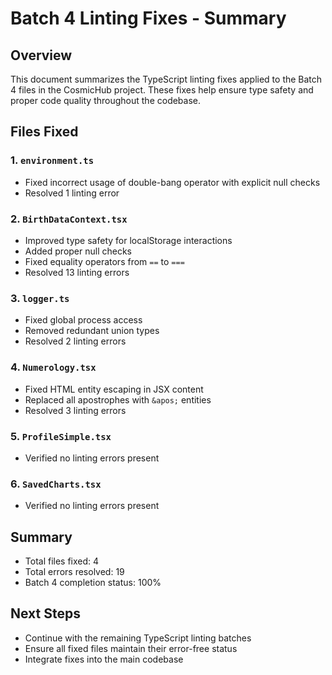 # Batch 4 Linting Fixes - Summary

## Overview

This document summarizes the TypeScript linting fixes applied to the Batch 4 files in the CosmicHub
project. These fixes help ensure type safety and proper code quality throughout the codebase.

## Files Fixed

### 1. `environment.ts`

- Fixed incorrect usage of double-bang operator with explicit null checks
- Resolved 1 linting error

### 2. `BirthDataContext.tsx`

- Improved type safety for localStorage interactions
- Added proper null checks
- Fixed equality operators from `==` to `===`
- Resolved 13 linting errors

### 3. `logger.ts`

- Fixed global process access
- Removed redundant union types
- Resolved 2 linting errors

### 4. `Numerology.tsx`

- Fixed HTML entity escaping in JSX content
- Replaced all apostrophes with `&apos;` entities
- Resolved 3 linting errors

### 5. `ProfileSimple.tsx`

- Verified no linting errors present

### 6. `SavedCharts.tsx`

- Verified no linting errors present

## Summary

- Total files fixed: 4
- Total errors resolved: 19
- Batch 4 completion status: 100%

## Next Steps

- Continue with the remaining TypeScript linting batches
- Ensure all fixed files maintain their error-free status
- Integrate fixes into the main codebase

